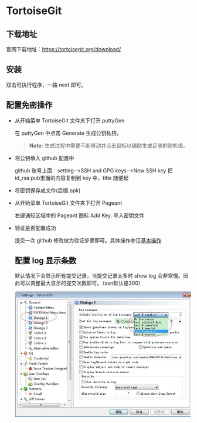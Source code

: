 # TortoiseGit #

## 下载地址 ##

官网下载地址：https://tortoisegit.org/download/

## 安装 ##

双击可执行程序，一路 next 即可。

## 配置免密操作 ##
+ 从开始菜单 TortoiseGit 文件夹下打开 puttyGen 

   在 puttyGen 中点击 Generate 生成公钥私钥。
   >**Note:** 生成过程中需要不断移动并点击鼠标以辅助生成足够的随机值。
   > 

+ 将公钥填入 github 配置中
  
  github 账号上面：setting-->SSH and GPG keys-->New SSH key
  把id_rsa.pub里面的内容复制到 key 中，title 随便起

+ 将密钥保存成文件(后缀.ppk)

+ 从开始菜单 TortoiseGit 文件夹下打开 Pageant 

  右键通知区域中的 Pageant 图标 Add Key. 导入密钥文件

+ 验证是否配置成功

  提交一次 github 修改做为验证步骤即可。具体操作参见[基本操作](../basicop.md)

  ## 配置 log 显示条数 ##

  默认情况下会显示所有提交记录，当提交记录太多时 show log 会非常慢。因此可以调整最大显示的提交次数即可。（svn默认是300）

  ![log_conf](../../../image/windows/tool/tortoisegit_log_conf.jpg)